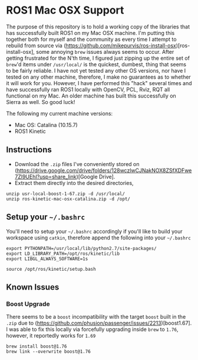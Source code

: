 # ROS1 Mac OSX Support 
The purpose of this repository is to hold a working copy of the libraries that has successfully built ROS1 on my Mac OSX machine. I'm putting this together both for myself and the community as every time I attempt to rebuild from source via (https://github.com/mikepurvis/ros-install-osx)[ros-install-osx], some annoying `brew` issues always seems to occur. After getting frustrated for the N'th time, I figured just zipping up the entire set of `brew`'d items under `/usr/local/` is the quickest, dumbest, thing that seems to be fairly reliable. I have not yet tested any other OS versions, nor have I tested on any other machine, therefore, I make no guarantees as to whether it will work for you. However, I have performed this "hack" several times and have successfully ran ROS1 locally with OpenCV, PCL, Rviz, RQT all functional on my Mac. An older machine has built this successfully on Sierra as well. So good luck!

The following my current machine versions:
- Mac OS: Catalina (10.15.7)
- ROS1 Kinetic 

## Instructions
- Download the `.zip` files I've conveniently stored on (https://drive.google.com/drive/folders/128wczlwCJNakNOX8ZSfXDFwe7Zl9UEhI?usp=share_link)[Google Drive].
- Extract them directly into the desired directories,
```
unzip usr-local-boost-1-67.zip -d /usr/local/
unzip ros-kinetic-mac-osx-catalina.zip -d /opt/
```


## Setup your `~/.bashrc`
You'll need to setup your `~/.bashrc` accordingly if you'll like to build your workspace using `catkin`, therefore append the following into your `~/.bashrc`

```
export PYTHONPATH=/usr/local/lib/python2.7/site-packages/
export LD_LIBRARY_PATH=/opt/ros/kinetic/lib
export LIBGL_ALWAYS_SOFTWARE=1s

source /opt/ros/kinetic/setup.bash

```


## Known Issues
### Boost Upgrade 
There seems to be a `boost` incompatibility with the target `boost` built in the `.zip` due to (https://github.com/phusion/passenger/issues/2213)[boost1.67]. I was able to fix this locally via forcefully upgrading inside `brew` to `1.76`, however, it reportedly works for `1.69`

```
brew install boost@1.76
brew link --overwrite boost@1.76
```
